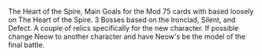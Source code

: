 
The Heart of the Spire, 
Main Goals for the Mod
75 cards with based loosely on The Heart of the Spire.
3 Bosses based on the Ironclad, Silent, and Defect.
A couple of relics specifically for the new character.
If possible change Neow to another character and have Neow's be the model of the final battle. 
